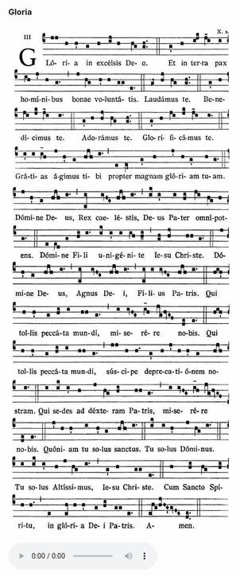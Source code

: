 ### Gloria

![](images/mass-xiv-gloria.jpg)

<audio src="https://www.ccwatershed.org/audio/djc_14_gloria_mp3_1/download/" controls="controls"></audio>
